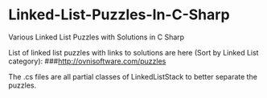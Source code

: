 # Linked-List-Puzzles-In-C-Sharp
Various Linked List Puzzles with Solutions in C Sharp

List of linked list puzzles with links to solutions are here (Sort by Linked List category):
###http://ovnisoftware.com/puzzles

The .cs files are all partial classes of LinkedListStack to better separate the puzzles.
